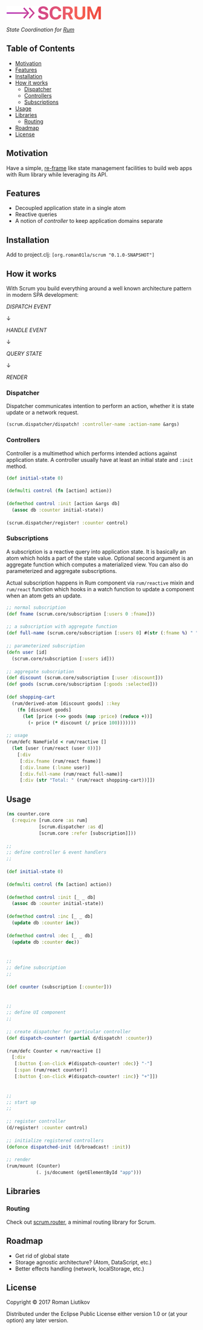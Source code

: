 <img src="logo.png" width="251" height="36" alt="scrum logo" />

*State Coordination for [Rum](https://github.com/tonsky/rum/)*

## Table of Contents

- [Motivation](#motivation)
- [Features](#features)
- [Installation](#installation)
- [How it works](#how-it-works)
  - [Dispatcher](#dispatcher)
  - [Controllers](#controllers)
  - [Subscriptions](#subscriptions)
- [Usage](#usage)
- [Libraries](#libraries)
  - [Routing](#routing)
- [Roadmap](#roadmap)
- [License](#license)

## Motivation

Have a simple, [re-frame](https://github.com/Day8/re-frame) like state management facilities to build web apps with Rum library while leveraging its API.

## Features

- Decoupled application state in a single atom
- Reactive queries
- A notion of *controller* to keep application domains separate

## Installation

Add to project.clj: `[org.roman01la/scrum "0.1.0-SNAPSHOT"]`

## How it works

With Scrum you build everything around a well known architecture pattern in modern SPA development:

*DISPATCH EVENT*

↓

*HANDLE EVENT*

↓

*QUERY STATE*

↓

*RENDER*

### Dispatcher

Dispatcher communicates intention to perform an action, whether it is state update or a network request.

```clojure
(scrum.dispatcher/dispatch! :controller-name :action-name &args)
```

### Controllers

Controller is a multimethod which performs intended actions against application state. A controller usually have at least an initial state and `:init` method.

```clojure
(def initial-state 0)

(defmulti control (fn [action] action))

(defmethod control :init [action &args db]
  (assoc db :counter initial-state))

(scrum.dispatcher/register! :counter control)
```

### Subscriptions

A subscription is a reactive query into application state. It is basically an atom which holds a part of the state value. Optional second argument is an aggregate function which computes a materialized view. You can also do parameterized and aggregate subscriptions.

Actual subscription happens in Rum component via `rum/reactive` mixin and `rum/react` function which hooks in a watch function to update a component when an atom gets an update.

```clojure
;; normal subscription
(def fname (scrum.core/subscription [:users 0 :fname]))

;; a subscription with aggregate function
(def full-name (scrum.core/subscription [:users 0] #(str (:fname %) " " (:lname %))))

;; parameterized subscription
(defn user [id]
  (scrum.core/subscription [:users id]))

;; aggregate subscription
(def discount (scrum.core/subscription [:user :discount]))
(def goods (scrum.core/subscription [:goods :selected]))

(def shopping-cart
  (rum/derived-atom [discount goods] ::key
    (fn [discount goods]
      (let [price (->> goods (map :price) (reduce +))]
        (- price (* discount (/ price 100)))))))

;; usage
(rum/defc NameField < rum/reactive []
  (let [user (rum/react (user 0))])
    [:div
     [:div.fname (rum/react fname)]
     [:div.lname (:lname user)]
     [:div.full-name (rum/react full-name)]
     [:div (str "Total: " (rum/react shopping-cart))]])
```

## Usage

```clojure
(ns counter.core
  (:require [rum.core :as rum]
            [scrum.dispatcher :as d]
            [scrum.core :refer [subscription]]))

;;
;; define controller & event handlers
;;

(def initial-state 0)

(defmulti control (fn [action] action))

(defmethod control :init [_ _ db]
  (assoc db :counter initial-state))

(defmethod control :inc [_ _ db]
  (update db :counter inc))

(defmethod control :dec [_ _ db]
  (update db :counter dec))


;;
;; define subscription
;;

(def counter (subscription [:counter]))


;;
;; define UI component
;;

;; create dispatcher for particular controller
(def dispatch-counter! (partial d/dispatch! :counter))

(rum/defc Counter < rum/reactive []
  [:div
   [:button {:on-click #(dispatch-counter! :dec)} "-"]
   [:span (rum/react counter)]
   [:button {:on-click #(dispatch-counter! :inc)} "+"]])


;;
;; start up
;;

;; register controller
(d/register! :counter control)

;; initialize registered controllers
(defonce dispatched-init (d/broadcast! :init))

;; render
(rum/mount (Counter)
           (. js/document (getElementById "app")))
```

## Libraries

### Routing

Check out [scrum.router](https://github.com/roman01la/scrum.router), a minimal routing library for Scrum.

## Roadmap
- Get rid of global state
- Storage agnostic architecture? (Atom, DataScript, etc.)
- Better effects handling (network, localStorage, etc.)

## License

Copyright © 2017 Roman Liutikov

Distributed under the Eclipse Public License either version 1.0 or (at
your option) any later version.
